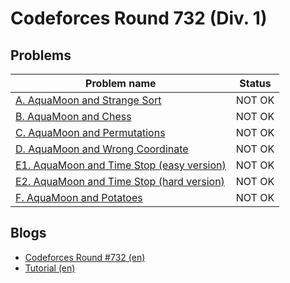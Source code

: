 # Codeforces Round 732 (Div. 1)

## Problems

|Problem name|Status|
|------------|---------|
| [A. AquaMoon and Strange Sort](problems/A._AquaMoon_and_Strange_Sort.md)|NOT OK|
| [B. AquaMoon and Chess](problems/B._AquaMoon_and_Chess.md)|NOT OK|
| [C. AquaMoon and Permutations](problems/C._AquaMoon_and_Permutations.md)|NOT OK|
| [D. AquaMoon and Wrong Coordinate](problems/D._AquaMoon_and_Wrong_Coordinate.md)|NOT OK|
| [E1. AquaMoon and Time Stop (easy version)](problems/E1._AquaMoon_and_Time_Stop_(easy_version).md)|NOT OK|
| [E2. AquaMoon and Time Stop (hard version)](problems/E2._AquaMoon_and_Time_Stop_(hard_version).md)|NOT OK|
| [F. AquaMoon and Potatoes](problems/F._AquaMoon_and_Potatoes.md)|NOT OK|
## Blogs

- [Codeforces Round #732 (en)](blogs/Codeforces_Round_732_(en).md)
- [Tutorial (en)](blogs/Tutorial_(en).md)
